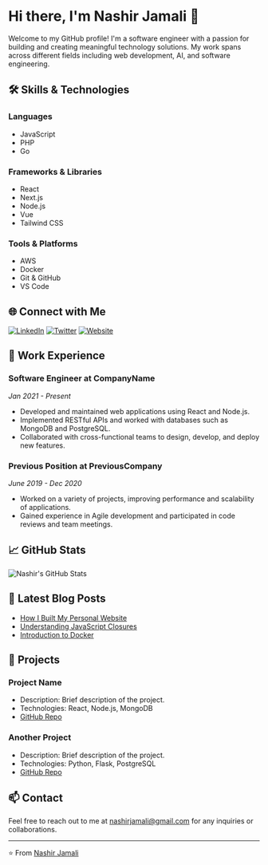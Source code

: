 # Hi there, I'm Nashir Jamali 👋

Welcome to my GitHub profile! I'm a software engineer with a passion for building and creating meaningful technology solutions. My work spans across different fields including web development, AI, and software engineering. 

## 🛠 Skills & Technologies

### Languages
- JavaScript
- PHP
- Go

### Frameworks & Libraries
- React
- Next.js
- Node.js
- Vue
- Tailwind CSS

### Tools & Platforms
- AWS
- Docker
- Git & GitHub
- VS Code

## 🌐 Connect with Me

[![LinkedIn](https://img.shields.io/badge/-LinkedIn-blue?style=flat&logo=LinkedIn&logoColor=white)](https://www.linkedin.com/in/nashirjamali/)
[![Twitter](https://img.shields.io/badge/-Twitter-1DA1F2?style=flat&logo=Twitter&logoColor=white)](https://twitter.com/nashirjamali)
[![Website](https://img.shields.io/badge/-Website-000000?style=flat&logo=Google-Chrome&logoColor=white)](https://www.nashirjamali.com/)

## 💼 Work Experience

### Software Engineer at CompanyName
*Jan 2021 - Present*

- Developed and maintained web applications using React and Node.js.
- Implemented RESTful APIs and worked with databases such as MongoDB and PostgreSQL.
- Collaborated with cross-functional teams to design, develop, and deploy new features.

### Previous Position at PreviousCompany
*June 2019 - Dec 2020*

- Worked on a variety of projects, improving performance and scalability of applications.
- Gained experience in Agile development and participated in code reviews and team meetings.

## 📈 GitHub Stats

![Nashir's GitHub Stats](https://github-readme-stats.vercel.app/api?username=nashirjamali&show_icons=true&theme=radical)

## 📝 Latest Blog Posts

<!-- BLOG-POST-LIST:START -->
- [How I Built My Personal Website](https://www.nashirjamali.com/blog/how-i-built-my-personal-website)
- [Understanding JavaScript Closures](https://www.nashirjamali.com/blog/understanding-javascript-closures)
- [Introduction to Docker](https://www.nashirjamali.com/blog/introduction-to-docker)
<!-- BLOG-POST-LIST:END -->

## 🎨 Projects

### Project Name
- Description: Brief description of the project.
- Technologies: React, Node.js, MongoDB
- [GitHub Repo](https://github.com/nashirjamali/project-repo)

### Another Project
- Description: Brief description of the project.
- Technologies: Python, Flask, PostgreSQL
- [GitHub Repo](https://github.com/nashirjamali/another-project-repo)

## 📫 Contact

Feel free to reach out to me at [nashirjamali@gmail.com](mailto:nashirjamali@gmail.com) for any inquiries or collaborations.

---

⭐️ From [Nashir Jamali](https://github.com/nashirjamali)
